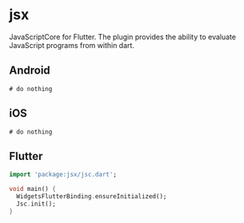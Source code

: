 # jsx

JavaScriptCore for Flutter. The plugin provides the ability to evaluate JavaScript programs from within dart.

## Android

```
# do nothing
```

## iOS

```
# do nothing
```

## Flutter

```dart
import 'package:jsx/jsc.dart';

void main() {
  WidgetsFlutterBinding.ensureInitialized();
  Jsc.init();
}
```
